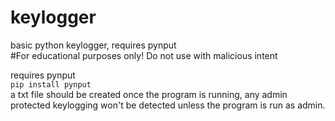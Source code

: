 # keylogger
basic python keylogger, requires pynput <br>
#For educational purposes only! Do not use with malicious intent

requires pynput <br>
`pip install pynput` <br>
a txt file should be created once the program is running, any admin protected keylogging won't be detected unless the program is run as admin.
